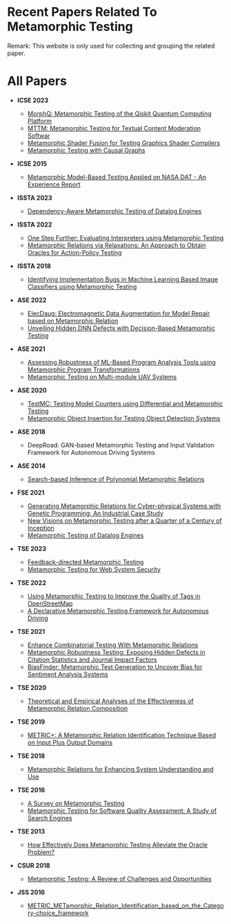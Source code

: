 # Recent Papers Related To Metamorphic Testing

Remark: This website is only used for collecting and grouping the related paper.

# All Papers

- **ICSE 2023**
  - [MorphQ: Metamorphic Testing of the Qiskit Quantum Computing Platform](papers/ICSE2023_MorphQ/README.md)
  - [MTTM: Metamorphic Testing for Textual Content Moderation Softwar](papers/ICSE2023_MTTM//README.md)
  - [Metamorphic Shader Fusion for Testing Graphics Shader Compilers](papers/ICSE2023_Metamorphic_Xiao/README.md)
  - [Metamorphic Testing with Causal Graphs](papers/ICSE2023_Metamorphic_Clark/README.md)

- **ICSE 2015**
  - [Metamorphic Model-Based Testing Applied on NASA DAT - An Experience Report](papers/ICSE2015_Metamorphic/README.md)

- **ISSTA 2023**
  - [Dependency-Aware Metamorphic Testing of Datalog Engines](papers/ISSTA2023_Dependency/README.md)

- **ISSTA 2022**
  - [One Step Further: Evaluating Interpreters using Metamorphic Testing](papers/ISSTA2022_One/README.md)
  - [Metamorphic Relations via Relaxations: An Approach to Obtain Oracles for Action-Policy Testing](papers/ISSTA2022_Metamorphic/README.md)

- **ISSTA 2018**
  - [Identifying Implementation Bugs in Machine Learning Based Image Classifiers using Metamorphic Testing](papers/ISSTA2018_Identifying/)

- **ASE 2022**
  - [ElecDaug: Electromagnetic Data Augmentation for Model Repair based on Metamorphic Relation](papers/ASE2022_ElecDaug/README.md)
  - [Unveiling Hidden DNN Defects with Decision-Based Metamorphic Testing](papers/ASE2022_Unveiling/README.md)

- **ASE 2021**
  - [Assessing Robustness of ML-Based Program Analysis Tools using Metamorphic Program Transformations](papers/ASE2021_Assessing/README.md)
  - [Metamorphic Testing on Multi-module UAV Systems](papers/ASE2021_Metamorphic/README.md)

- **ASE 2020**
  - [TestMC: Testing Model Counters using Differential and Metamorphic Testing](papers/ASE2020_TestMC/README.md)
  - [Metamorphic Object Insertion for Testing Object Detection Systems](papers/ASE2020_Metamorphic/README.md)

- **ASE 2018**
  - DeepRoad: GAN-based Metamorphic Testing and Input Validation Framework for Autonomous Driving Systems

- **ASE 2014**
  - [Search-based Inference of Polynomial Metamorphic Relations](papers/ASE2014_Search/README.md)

- **FSE 2021**
  - [Generating Metamorphic Relations for Cyber-physical Systems with Genetic Programming: An Industrial Case Study](papers/FSE2021_Generating/README.md)
  - [New Visions on Metamorphic Testing after a Quarter of a Century of Inception](papers/FSE2021_New/README.md)
  - [Metamorphic Testing of Datalog Engines](papers/FSE2021_Metamorphic/README.md)

- **TSE 2023**
  - [Feedback-directed Metamorphic Testing](papers/Feedback-Directed_Metamorphic_Testing/README.md)
  - [Metamorphic Testing for Web System Security](papers/TSE2023_Metamorphic/README.md)

- **TSE 2022**
  - [Using Metamorphic Testing to Improve the Quality of Tags in OpenStreetMap](papers/TSE2022_Using/README.md)
  - [A Declarative Metamorphic Testing Framework for Autonomous Driving](papers/TSE2022_Declarative/README.md)

- **TSE 2021**
  - [Enhance Combinatorial Testing With Metamorphic Relations](papers/TSE2021_Enhance/README.md)
  - [Metamorphic Robustness Testing: Exposing Hidden Defects in Citation Statistics and Journal Impact Factors](papers/TSE2021_Metamorphic/README.md)
  - [BiasFinder: Metamorphic Test Generation to Uncover Bias for Sentiment Analysis Systems](papers/TSE2021_BiasFinder/README.md)

- **TSE 2020**
  - [Theoretical and Empirical Analyses of the Effectiveness of Metamorphic Relation Composition](papers/TSE2020_Theoretical/README.md)

- **TSE 2019**
  - [METRIC+: A Metamorphic Relation Identification Technique Based on Input Plus Output Domains](papers/TSE2019_METRIC+/README.md)

- **TSE 2018**
  - [Metamorphic Relations for Enhancing System Understanding and Use](papers/TSE2018_Metamorphic/README.md)

- **TSE 2016**
  - [A Survey on Metamorphic Testing](papers/TSE2016_Survey/README.md)
  - [Metamorphic Testing for Software Quality Assessment: A Study of Search Engines](papers/TSE2016_Metamorphic/README.md)

- **TSE 2013**
  - [How Effectively Does Metamorphic Testing Alleviate the Oracle Problem?](papers/TSE2013_How/README.md)

- **CSUR 2018**
  - [Metamorphic Testing: A Review of Challenges and Opportunities](papers/CSUR2018_Metamorphic/README.md)

- **JSS 2016**
  - [METRIC_METamorphic_Relation_Identification_based_on_the_Category-choice_framework](papers/JSS2016_METRIC/README.md)